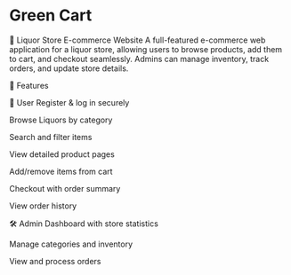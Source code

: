 # Green Cart

🛒 Liquor Store E-commerce Website
A full-featured e-commerce web application for a liquor store, allowing users to browse products, add them to cart, and checkout seamlessly. Admins can manage inventory, track orders, and update store details.

🚀 Features

👤 User
Register & log in securely

Browse Liquors by category

Search and filter items

View detailed product pages

Add/remove items from cart

Checkout with order summary

View order history

🛠️ Admin
Dashboard with store statistics

Manage categories and inventory

View and process orders
